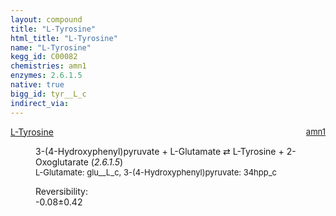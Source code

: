 ```yaml
---
layout: compound
title: "L-Tyrosine"
html_title: "L-Tyrosine"
name: "L-Tyrosine"
kegg_id: C00082
chemistries: amn1
enzymes: 2.6.1.5
native: true
bigg_id: tyr__L_c
indirect_via: 
---
```

<dl><dt class='rs-product'><a href='/compounds/C00082' class='link-dark' data-bs-toggle='tooltip' data-bs-html='true' data-bs-title='KEGG: C00082'>L-Tyrosine</a><span style='float: right; max-width: 40%'><a href='/chemistries/amn1' class='link-dark opacity-50' style='font-size: small; word-wrap: anywhere;'>amn1</a></span></dt><dd><p>3-(4-Hydroxyphenyl)pyruvate + L-Glutamate &#8644; L-Tyrosine + 2-Oxoglutarate (<i>2.6.1.5</i>)<br /><span style='font-size: small;'><span data-bs-toggle='tooltip' data-bs-html='true' data-bs-title='KEGG: C00025'>L-Glutamate</span>: glu__L_c, <span data-bs-toggle='tooltip' data-bs-html='true' data-bs-title='KEGG: C01179'>3-(4-Hydroxyphenyl)pyruvate</span>: 34hpp_c</span><br /><div class="reversibility_info">Reversibility: <div class="progress" style="flex-direction: row-reverse;"><div class="progress-bar bg-success" role="progressbar" style="width: 0.76%" aria-valuenow="-0.07587933219936929" aria-valuemin="0" aria-valuemax="10"></div><div class="progress-bar bg-warning" role="progressbar" style="width: 4.18%" aria-valuenow="-0.07587933219936929" aria-valuemin="0" aria-valuemax="10"></div></div><span>-0.08&plusmn;0.42</span><div class="progress"><div class="progress-bar bg-danger" role="progressbar" style="width: 0%" aria-valuenow="-0.07587933219936929" aria-valuemin="0" aria-valuemax="10"></div></div></div></p><dl></dl></dd></dl>